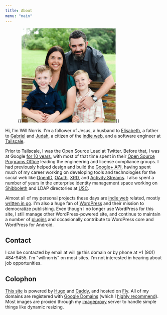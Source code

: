 ```yaml
---
title: About
menu: "main"
---
```

<figure class="alignright">
  {{<img src="norris-family-2022.jpg" alt="Norris Family" width="300" height="300" class="u-photo photo">}}
</figure>

Hi, I'm Will Norris.
I'm a follower of Jesus, a husband to [Elisabeth], a father to [Gabriel] and [Judah],
a citizen of the [indie web], and a software engineer at [Tailscale].

Prior to Tailscale, I was the Open Source Lead at Twitter.
Before that, I was at Google [for 10 years], with most of that time spent in
their [Open Source Programs Office] leading the engineering and license compliance groups.
I had previously helped design and build the [Google+ API],
having spent much of my career working on developing tools and technologies for the social web like
[OpenID], [OAuth], [XRD], and [Activity Streams].
I also spent a number of years in the enterprise identity management space
working on [Shibboleth] and LDAP directories at [USC].

Almost all of my personal projects these days are [indie web] related, mostly [written in go].
I'm also a huge fan of [WordPress] and their mission to democratize publishing.
Even though I no longer use WordPress for this site, I still manage other WordPress-powered site, 
and continue to maintain a number of [plugins] and occasionally contribute to WordPress core and WordPress for Android.

## Contact

I can be contacted by email at will @ this domain or by phone at +1 (901) 484-9455.
I'm "willnorris" on most sites.
I'm not interested in hearing about job opportunities.

[Elisabeth]: https://notsoserendipitous.com/
[Gabriel]: https://gabenorris.com/
[Judah]: https://judahnorris.com/
[indie web]: https://indieweb.org/
[Tailscale]: https://tailscale.com/
[for 10 years]: /2020/09/leaving-google/
[Open Source Programs Office]: https://opensource.google/
[Google+ API]: https://en.wikipedia.org/wiki/Google+
[OpenID]: https://openid.net/
[OAuth]: https://oauth.net/
[XRD]: http://docs.oasis-open.org/xri/xrd/v1.0/xrd-1.0.html
[Activity Streams]: https://activitystrea.ms/
[Shibboleth]: https://shibboleth.net/
[USC]: https://www.usc.edu/
[written in go]: /go/
[WordPress]: https://wordpress.org/
[plugins]: https://profiles.wordpress.org/willnorris


## Colophon

[This site] is powered by [Hugo] and [Caddy], and hosted on [Fly].
All of my domains are registered with [Google Domains] (which I [highly recommend]).
Most images are proxied through my [imageproxy] server to handle simple things like dynamic resizing.

[This site]: https://github.com/willnorris/willnorris.com
[Hugo]: https://gohugo.io
[Caddy]: https://caddyserver.com/
[Fly]: https://fly.io/
[Google Domains]: https://www.google.com/domains
[highly recommend]: /2014/06/google-domains
[gum]: /go/gum
[imageproxy]: /go/imageproxy
